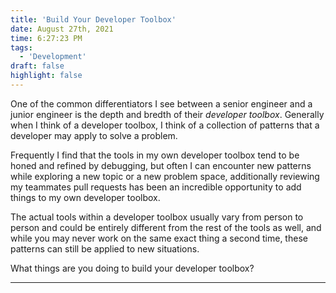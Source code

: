 ```yaml
---
title: 'Build Your Developer Toolbox'
date: August 27th, 2021
time: 6:27:23 PM
tags:
  - 'Development'
draft: false
highlight: false
---
```


One of the common differentiators I see between a senior engineer and a junior
engineer is the depth and bredth of their _developer toolbox_. Generally when I
think of a developer toolbox, I think of a collection of patterns that a
developer may apply to solve a problem.

Frequently I find that the tools in my own developer toolbox tend to be honed
and refined by debugging, but often I can encounter new patterns while exploring
a new topic or a new problem space, additionally reviewing my teammates pull
requests has been an incredible opportunity to add things to my own developer
toolbox.

The actual tools within a developer toolbox usually vary from person to person
and could be entirely different from the rest of the tools as well, and while
you may never work on the same exact thing a second time, these patterns can
still be applied to new situations.

What things are you doing to build your developer toolbox?

<Spacer />

---

<Spacer />
